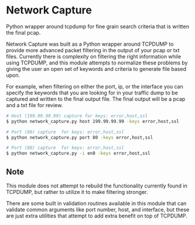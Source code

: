 # Network Capture
Python wrapper around tcpdump for fine grain search criteria that is written the final pcap.

Network Capture was built as a Python wrapper around TCPDUMP to provide more advanced packet filtering in the output of your pcap or txt files.  Currently there is complexity on filtering the right information while using TCPDUMP, and this module attempts to normalize these problems by giving the user an open set of keywords and criteria to generate file based upon. 

For example, when filtering on either the port, ip, or the interface you can specify the keywords that you are looking for in your traffic dump to be captured and written to the final output file. The final output will be a pcap and a txt file for review.

```bash
# Host (199.99.99.99) capture for keys: error,host,ssl
$ python network_capture.py host 199.99.99.99 -keys error,host,ssl

# Port (80) capture  for keys: error,host,ssl
$ python network_capture.py port 80 -keys error,host,ssl

# Port (80) capture  for keys: error,host,ssl
$ python network_capture.py -i en0 -keys error,host,ssl

```

## Note
This module does not attempt to rebuild the functionality currently found in TCPDUMP, but rather to utilize it to make filtering stronger.

There are some built in validation routines available in this module that can validate common arguments like port number, host, and interface, but these are just extra utilities that attempt to add extra benefit on top of TCPDUMP. 